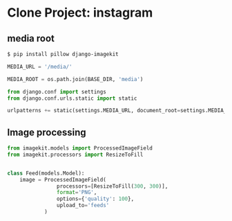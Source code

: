 # Clone Project: instagram

## media root

```bash
$ pip install pillow django-imagekit
```

```python
MEDIA_URL = '/media/'

MEDIA_ROOT = os.path.join(BASE_DIR, 'media')
```

```python
from django.conf import settings
from django.conf.urls.static import static

urlpatterns += static(settings.MEDIA_URL, document_root=settings.MEDIA_ROOT)
```

## Image processing

```python
from imagekit.models import ProcessedImageField
from imagekit.processors import ResizeToFill


class Feed(models.Model):
    image = ProcessedImageField(
                processors=[ResizeToFill(300, 300)],
                format='PNG',
                options={'quality': 100},
                upload_to='feeds'
            )
```
